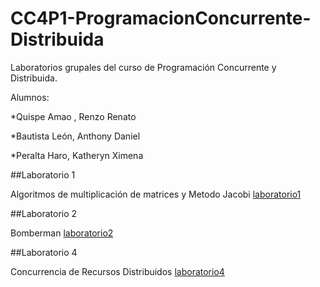 # CC4P1-ProgramacionConcurrente-Distribuida


Laboratorios grupales del curso de Programación Concurrente y Distribuida.


Alumnos:

*Quispe Amao , Renzo Renato

*Bautista León, Anthony Daniel

*Peralta Haro, Katheryn Ximena


##Laboratorio 1

Algoritmos de multiplicación de matrices y Metodo Jacobi
[laboratorio1](https://github.com/renzoqamao/CC4P1-ProgramacionConcurrente-Distribuida/tree/main/lab01)
 
##Laboratorio 2

Bomberman
[laboratorio2](https://github.com/renzoqamao/CC4P1-ProgramacionConcurrente-Distribuida/tree/main/lab02)
 
##Laboratorio 4

Concurrencia de Recursos Distribuidos
[laboratorio4](https://github.com/renzoqamao/CC4P1-ProgramacionConcurrente-Distribuida/tree/main/lab04)
